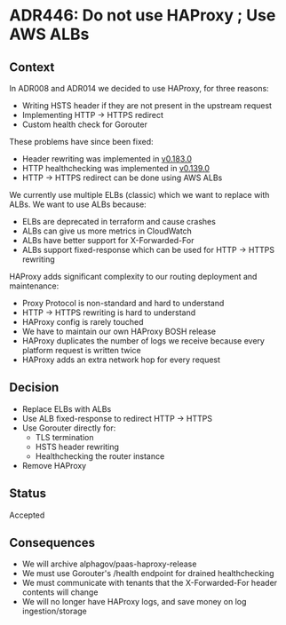 # ADR446: Do not use HAProxy ; Use AWS ALBs

## Context

In ADR008 and ADR014 we decided to use HAProxy, for three reasons:

- Writing HSTS header if they are not present in the upstream request
- Implementing HTTP -> HTTPS redirect
- Custom health check for Gorouter

These problems have since been fixed:
- Header rewriting was implemented in [v0.183.0](https://github.com/cloudfoundry/routing-release/releases/tag/0.183.0)
- HTTP healthchecking was implemented in [v0.139.0](https://github.com/cloudfoundry/routing-release/releases/tag/0.139.0)
- HTTP -> HTTPS redirect can be done using AWS ALBs

We currently use multiple ELBs (classic) which we want to replace with ALBs.
We want to use ALBs because:
- ELBs are deprecated in terraform and cause crashes
- ALBs can give us more metrics in CloudWatch
- ALBs have better support for X-Forwarded-For
- ALBs support fixed-response which can be used for HTTP -> HTTPS rewriting

HAProxy adds significant complexity to our routing deployment and maintenance:
- Proxy Protocol is non-standard and hard to understand
- HTTP -> HTTPS rewriting is hard to understand
- HAProxy config is rarely touched
- We have to maintain our own HAProxy BOSH release
- HAProxy duplicates the number of logs we receive because every platform request is written twice
- HAProxy adds an extra network hop for every request

## Decision

- Replace ELBs with ALBs
- Use ALB fixed-response to redirect HTTP -> HTTPS
- Use Gorouter directly for:
  - TLS termination
  - HSTS header rewriting
  - Healthchecking the router instance
- Remove HAProxy

## Status

Accepted

## Consequences

- We will archive alphagov/paas-haproxy-release
- We must use Gorouter's /health endpoint for drained healthchecking
- We must communicate with tenants that the X-Forwarded-For header contents will change
- We will no longer have HAProxy logs, and save money on log ingestion/storage
